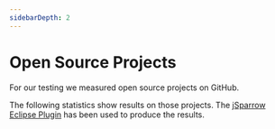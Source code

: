 ```yaml
---
sidebarDepth: 2
---
```


# Open Source Projects

For our testing we measured open source projects on GitHub.

The following statistics show results on those projects.
The [jSparrow Eclipse Plugin](https://jsparrow.github.io/eclipse/getting-started.html) has been used to produce the results.

<open-source-statistics />
